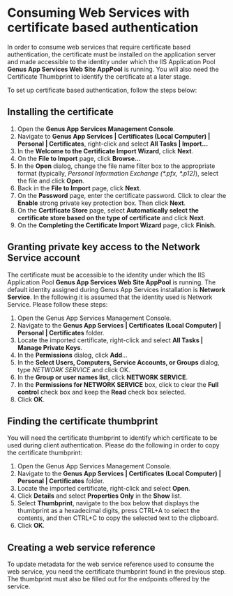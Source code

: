 # Consuming Web Services with certificate based authentication

In order to consume web services that require certificate based authentication, the certificate must be installed on the application server and made accessible to the identity under which the IIS Application Pool **Genus App Services Web Site AppPool** is running. You will also need the Certificate Thumbprint to identify the certificate at a later stage.

To set up certificate based authentication, follow the steps below:

## Installing the certificate

1.  Open the **Genus App Services Management Console**.
2.  Navigate to **Genus App Services | Certificates (Local Computer) | Personal | Certificates**, right-click and select **All Tasks | Import...**
3.  In the **Welcome to the Certificate Import Wizard**, click **Next**.
4.  On the **File to Import** page, click **Browse...**
5.  In the **Open** dialog, change the file name filter box to the appropriate format (typically, _Personal Information Exchange (\*.pfx, \*.p12)_), select the file and click **Open**.
6.  Back in the **File to Import** page, click **Next**.
7.  On the **Password** page, enter the certificate password. Click to clear the **Enable** strong private key protection box. Then click **Next**.
8.  On the **Certificate Store** page, select **Automatically select the certificate store based on the type of certificate** and click **Next**.
9.  On the **Completing the Certificate Import Wizard** page, click **Finish**.

## Granting private key access to the Network Service account

The certificate must be accessible to the identity under which the IIS Application Pool **Genus App Services Web Site AppPool** is running. The default identity assigned during Genus App Services installation is **Network Service**. In the following it is assumed that the identity used is Network Service. Please follow these steps:

1.  Open the Genus App Services Management Console.
2.  Navigate to the **Genus App Services | Certificates (Local Computer) | Personal | Certificates** folder.
3.  Locate the imported certificate, right-click and select **All Tasks | Manage Private Keys**.
4.  In the **Permissions** dialog, click **Add**...
5.  In the **Select Users, Computers, Service Accounts, or Groups** dialog, type *NETWORK SERVICE* and click OK.
6.  In the **Group or user names list**, click **NETWORK SERVICE**.
7.  In the **Permissions for NETWORK SERVICE** box, click to clear the **Full control** check box and keep the **Read** check box selected.
8.  Click **OK**.

## Finding the certificate thumbprint

You will need the certificate thumbprint to identify which certificate to be used during client authentication. Please do the following in order to copy the certificate thumbprint:  

1.  Open the Genus App Services Management Console.
2.  Navigate to the **Genus App Services | Certificates (Local Computer) | Personal | Certificates** folder.
3.  Locate the imported certificate, right-click and select **Open**.
4.  Click **Details** and select **Properties Only** in the **Show** list.
5.  Select **Thumbprint**, navigate to the box below that displays the thumbprint as a hexadecimal digits, press CTRL+A to select the contents, and then CTRL+C to copy the selected text to the clipboard.
6.  Click **OK**.

## Creating a web service reference

To update metadata for the web service reference used to consume the web service, you need the certificate thumbprint found in the previous step. The thumbprint must also be filled out for the endpoints offered by the service.